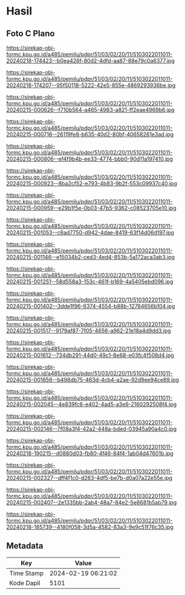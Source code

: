 # Hasil

## Foto C Plano

https://sirekap-obj-formc.kpu.go.id/a485/pemilu/pdpr/51/03/02/20/11/5103022011011-20240218-174423--b0ea426f-80d2-4dfd-aa87-88e79c0a6377.jpg

https://sirekap-obj-formc.kpu.go.id/a485/pemilu/pdpr/51/03/02/20/11/5103022011011-20240218-174207--95f50118-5222-42e5-855e-4869293936be.jpg

https://sirekap-obj-formc.kpu.go.id/a485/pemilu/pdpr/51/03/02/20/11/5103022011011-20240215-000626--f710b564-a465-4983-a821-ff2eae4969b6.jpg

https://sirekap-obj-formc.kpu.go.id/a485/pemilu/pdpr/51/03/02/20/11/5103022011011-20240215-000716--26119fe8-b635-40d2-80bf-40658261e3ad.jpg

https://sirekap-obj-formc.kpu.go.id/a485/pemilu/pdpr/51/03/02/20/11/5103022011011-20240215-000806--ef4f9b4b-ee33-4774-bbb0-90d11a197410.jpg

https://sirekap-obj-formc.kpu.go.id/a485/pemilu/pdpr/51/03/02/20/11/5103022011011-20240215-000923--8ba2cf52-e793-4b83-9b2f-553c09937c40.jpg

https://sirekap-obj-formc.kpu.go.id/a485/pemilu/pdpr/51/03/02/20/11/5103022011011-20240215-000959--e29b1f5e-0b03-47b5-9362-c08523705e10.jpg

https://sirekap-obj-formc.kpu.go.id/a485/pemilu/pdpr/51/03/02/20/11/5103022011011-20240215-001053--c6ad7750-d942-4dae-8419-63f14d06d197.jpg

https://sirekap-obj-formc.kpu.go.id/a485/pemilu/pdpr/51/03/02/20/11/5103022011011-20240215-001146--e15034b2-ced3-4ed4-853b-5a172aca3ab3.jpg

https://sirekap-obj-formc.kpu.go.id/a485/pemilu/pdpr/51/03/02/20/11/5103022011011-20240215-001251--58d558a3-153c-461f-b169-4a5405ebd096.jpg

https://sirekap-obj-formc.kpu.go.id/a485/pemilu/pdpr/51/03/02/20/11/5103022011011-20240215-001402--3dde1f96-6374-4554-b88b-12784656b104.jpg

https://sirekap-obj-formc.kpu.go.id/a485/pemilu/pdpr/51/03/02/20/11/5103022011011-20240215-001517--9179af87-7f05-4656-a962-21e18a4d9dd3.jpg

https://sirekap-obj-formc.kpu.go.id/a485/pemilu/pdpr/51/03/02/20/11/5103022011011-20240215-001612--734db291-44d0-49c1-8e68-e03fc4f508d4.jpg

https://sirekap-obj-formc.kpu.go.id/a485/pemilu/pdpr/51/03/02/20/11/5103022011011-20240215-001656--b498db75-463d-4cb4-a2ae-92d9ee94ce89.jpg

https://sirekap-obj-formc.kpu.go.id/a485/pemilu/pdpr/51/03/02/20/11/5103022011011-20240215-002045--4e839fc6-e402-4ad5-a3e9-2160292508f4.jpg

https://sirekap-obj-formc.kpu.go.id/a485/pemilu/pdpr/51/03/02/20/11/5103022011011-20240215-002146--7f08a3f4-42a2-448a-bded-03945a90a4c0.jpg

https://sirekap-obj-formc.kpu.go.id/a485/pemilu/pdpr/51/03/02/20/11/5103022011011-20240218-190215--d0880d03-fb80-4f46-84f4-1ab04d47601b.jpg

https://sirekap-obj-formc.kpu.go.id/a485/pemilu/pdpr/51/03/02/20/11/5103022011011-20240215-002327--dff4f1c0-d283-4df5-be7b-d0a07a22e55e.jpg

https://sirekap-obj-formc.kpu.go.id/a485/pemilu/pdpr/51/03/02/20/11/5103022011011-20240215-002407--2e1335bb-2ab4-48a7-84e2-5e8681b5ab79.jpg

https://sirekap-obj-formc.kpu.go.id/a485/pemilu/pdpr/51/03/02/20/11/5103022011011-20240218-185739--4180f058-3d5a-4582-83a3-9e9c51f76c35.jpg


## Metadata

| Key        | Value               |
| ---------- | ------------------- |
| Time Stamp | 2024-02-19 06:21:02 |
| Kode Dapil | 5101                |



